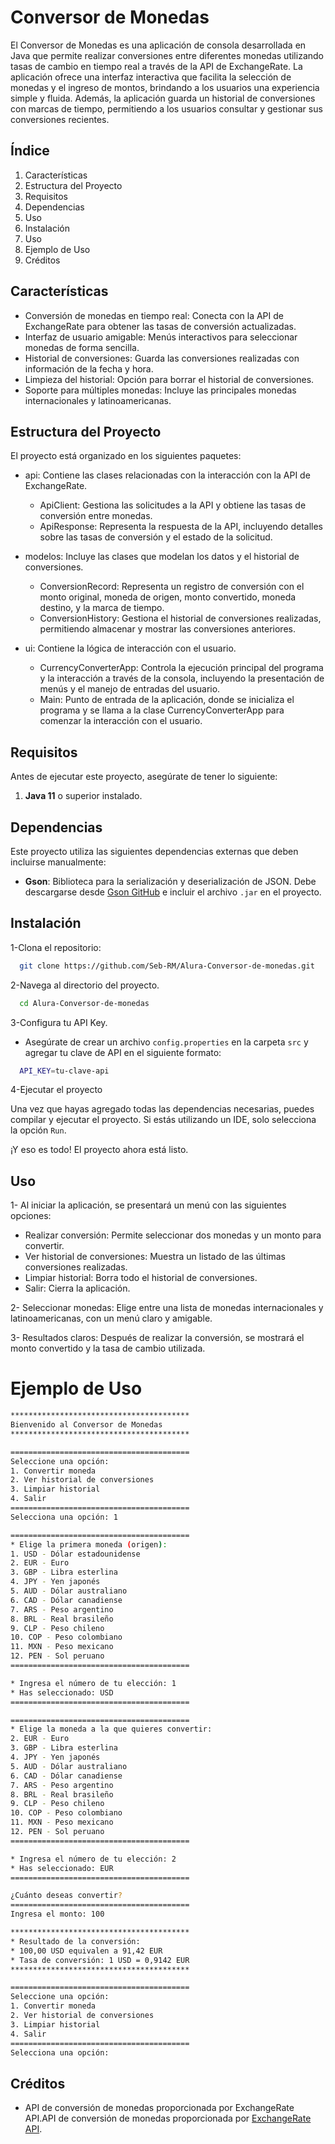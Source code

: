 
# Conversor de Monedas
El Conversor de Monedas es una aplicación de consola desarrollada en Java que permite realizar conversiones entre diferentes monedas utilizando tasas de cambio en tiempo real a través de la API de ExchangeRate. La aplicación ofrece una interfaz interactiva que facilita la selección de monedas y el ingreso de montos, brindando a los usuarios una experiencia simple y fluida. Además, la aplicación guarda un historial de conversiones con marcas de tiempo, permitiendo a los usuarios consultar y gestionar sus conversiones recientes.
## Índice

1. Características
2. Estructura del Proyecto
3. Requisitos
4. Dependencias
5. Uso
6. Instalación
7. Uso
8. Ejemplo de Uso
9. Créditos


## Características
* Conversión de monedas en tiempo real: Conecta con la API de ExchangeRate para obtener las tasas de conversión actualizadas.
* Interfaz de usuario amigable: Menús interactivos para seleccionar monedas de forma sencilla.
* Historial de conversiones: Guarda las conversiones realizadas con información de la fecha y hora.
* Limpieza del historial: Opción para borrar el historial de conversiones.
* Soporte para múltiples monedas: Incluye las principales monedas internacionales y latinoamericanas.
## Estructura del Proyecto

El proyecto está organizado en los siguientes paquetes:

* api: Contiene las clases relacionadas con la interacción con la API de ExchangeRate.

    * ApiClient: Gestiona las solicitudes a la API y obtiene las tasas de conversión entre monedas.
    * ApiResponse: Representa la respuesta de la API, incluyendo detalles sobre las tasas de conversión y el estado de la solicitud.

* modelos: Incluye las clases que modelan los datos y el historial de conversiones.

    * ConversionRecord: Representa un registro de conversión con el monto original, moneda de origen, monto convertido, moneda destino, y la marca de tiempo.
    * ConversionHistory: Gestiona el historial de conversiones realizadas, permitiendo almacenar y mostrar las conversiones anteriores.

* ui: Contiene la lógica de interacción con el usuario.

    * CurrencyConverterApp: Controla la ejecución principal del programa y la interacción a través de la consola, incluyendo la presentación de menús y el manejo de entradas del usuario.
    * Main: Punto de entrada de la aplicación, donde se inicializa el programa y se llama a la clase CurrencyConverterApp para comenzar la interacción con el usuario.

## Requisitos

Antes de ejecutar este proyecto, asegúrate de tener lo siguiente:

1. **Java 11** o superior instalado.
## Dependencias

Este proyecto utiliza las siguientes dependencias externas que deben incluirse manualmente:

- **Gson**: Biblioteca para la serialización y deserialización de JSON. Debe descargarse desde [Gson GitHub](https://github.com/google/gson) e incluir el archivo `.jar` en el proyecto.



## Instalación

1-Clona el repositorio:

```bash
  git clone https://github.com/Seb-RM/Alura-Conversor-de-monedas.git

```
2-Navega al directorio del proyecto.

```bash
  cd Alura-Conversor-de-monedas

```
3-Configura tu API Key.

* Asegúrate de crear un archivo `config.properties` en la carpeta `src` y agregar tu clave de API en el siguiente formato:

```bash
  API_KEY=tu-clave-api

```
4-Ejecutar el proyecto

Una vez que hayas agregado todas las dependencias necesarias, puedes compilar y ejecutar el proyecto. Si estás utilizando un IDE, solo selecciona la opción `Run`.

¡Y eso es todo! El proyecto ahora está listo.


## Uso
1- Al iniciar la aplicación, se presentará un menú con las siguientes opciones:

* Realizar conversión: Permite seleccionar dos monedas y un monto para convertir.
* Ver historial de conversiones: Muestra un listado de las últimas conversiones realizadas.
* Limpiar historial: Borra todo el historial de conversiones.
* Salir: Cierra la aplicación.

2- Seleccionar monedas: Elige entre una lista de monedas internacionales y latinoamericanas, con un menú claro y amigable.

3- Resultados claros: Después de realizar la conversión, se mostrará el monto convertido y la tasa de cambio utilizada.

# Ejemplo de Uso

```bash
****************************************
Bienvenido al Conversor de Monedas
****************************************

========================================
Seleccione una opción:
1. Convertir moneda
2. Ver historial de conversiones
3. Limpiar historial
4. Salir
========================================
Selecciona una opción: 1

========================================
* Elige la primera moneda (origen):
1. USD - Dólar estadounidense
2. EUR - Euro
3. GBP - Libra esterlina
4. JPY - Yen japonés
5. AUD - Dólar australiano
6. CAD - Dólar canadiense
7. ARS - Peso argentino
8. BRL - Real brasileño
9. CLP - Peso chileno
10. COP - Peso colombiano
11. MXN - Peso mexicano
12. PEN - Sol peruano
========================================

* Ingresa el número de tu elección: 1
* Has seleccionado: USD
========================================

========================================
* Elige la moneda a la que quieres convertir:
2. EUR - Euro
3. GBP - Libra esterlina
4. JPY - Yen japonés
5. AUD - Dólar australiano
6. CAD - Dólar canadiense
7. ARS - Peso argentino
8. BRL - Real brasileño
9. CLP - Peso chileno
10. COP - Peso colombiano
11. MXN - Peso mexicano
12. PEN - Sol peruano
========================================

* Ingresa el número de tu elección: 2
* Has seleccionado: EUR
========================================

¿Cuánto deseas convertir? 
========================================
Ingresa el monto: 100

****************************************
* Resultado de la conversión:
* 100,00 USD equivalen a 91,42 EUR
* Tasa de conversión: 1 USD = 0,9142 EUR
****************************************

========================================
Seleccione una opción:
1. Convertir moneda
2. Ver historial de conversiones
3. Limpiar historial
4. Salir
========================================
Selecciona una opción: 

```
## Créditos

* API de conversión de monedas proporcionada por ExchangeRate API.API de conversión de monedas proporcionada por [ExchangeRate API](https://www.exchangerate-api.com/).
